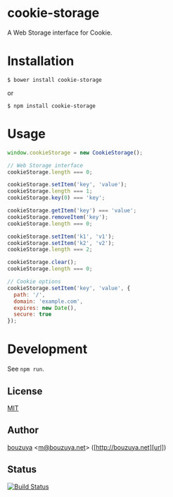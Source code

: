 # cookie-storage

A Web Storage interface for Cookie.

# Installation

```
$ bower install cookie-storage
```

or

```
$ npm install cookie-storage
```

# Usage

```javascript
window.cookieStorage = new CookieStorage();

// Web Storage interface
cookieStorage.length === 0;

cookieStorage.setItem('key', 'value');
cookieStorage.length === 1;
cookieStorage.key(0) === 'key';

cookieStorage.getItem('key') === 'value';
cookieStorage.removeItem('key');
cookieStorage.length === 0;

cookieStorage.setItem('k1', 'v1');
cookieStorage.setItem('k2', 'v2');
cookieStorage.length === 2;

cookieStorage.clear();
cookieStorage.length === 0;

// Cookie options
cookieStorage.setItem('key', 'value', {
  path: '/',
  domain: 'example.com',
  expires: new Date(),
  secure: true
});
```

# Development

See `npm run`.

## License

[MIT](LICENSE)

## Author

[bouzuya][user] &lt;[m@bouzuya.net][email]&gt; ([http://bouzuya.net][url])

## Status

[![Build Status][travis-badge]][travis]

[user]: https://github.com/bouzuya
[email]: mailto:m@bouzuya.net
[url]: http://bouzuya.net
[travis]: https://travis-ci.org/bouzuya/cookie-storage
[travis-badge]: https://travis-ci.org/bouzuya/cookie-storage.svg?branch=master
